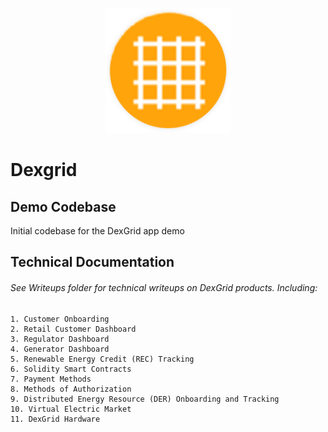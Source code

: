<p align="center">
  <a href="https://dexgriddemo.web.app">
    <img width="200" src="./src/assets/icons/icon-384x384.png">
  </a>
</p>

# Dexgrid

## Demo Codebase

Initial codebase for the DexGrid app demo

## Technical Documentation

###### See Writeups folder for technical writeups on DexGrid products. Including:

    1. Customer Onboarding
    2. Retail Customer Dashboard
    3. Regulator Dashboard
    4. Generator Dashboard
    5. Renewable Energy Credit (REC) Tracking
    6. Solidity Smart Contracts
    7. Payment Methods
    8. Methods of Authorization
    9. Distributed Energy Resource (DER) Onboarding and Tracking
    10. Virtual Electric Market
    11. DexGrid Hardware

